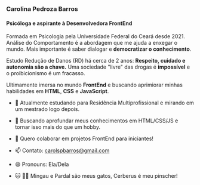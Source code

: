 ### Carolina Pedroza Barros
#### Psicóloga e aspirante à Desenvolvedora FrontEnd

<!--
**carolesi/carolesi** is a ✨ _special_ ✨ repository because its `README.md` (this file) appears on your GitHub profile. -->

Formada em Psicologia pela Universidade Federal do Ceará desde 2021. Análise do Comportamento é a abordagem que me ajuda a enxegar o mundo. Mais importante é saber dialogar e **democratizar o conhecimento**.

Estudo Redução de Danos (RD) há cerca de 2 anos: **Respeito, cuidado e autonomia são a chave.**
Uma sociedade "livre" das drogas é **impossível** e o proibicionismo é um fracasso.

Ultimamente imersa no mundo **FrontEnd** e buscando aprimiorar minhas habilidades em **HTML**, **CSS** e **JavaScript**.

- 🔭 Atualmente estudando para Residência Multiprofissional e mirando em um mestrado logo depois.

- 🌱 Buscando aprofundar meus conhecimentos em HTML/CSS/JS e tornar isso mais do que um hobby. 

- 👯 Quero colaborar em projetos FrontEnd para iniciantes!

- 📫 Contato: carolspbarros@gmail.com

- 😄 Pronouns: Ela/Dela

- :cat: :service_dog: Mingau e Pardal são meus gatos, Cerberus é meu pinscher!
